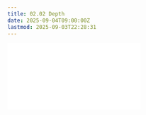 ```yaml
---
title: 02.02 Depth
date: 2025-09-04T09:00:00Z
lastmod: 2025-09-03T22:28:31
---
```


![Link to included file content](../../../../art-faq/depth.md)
